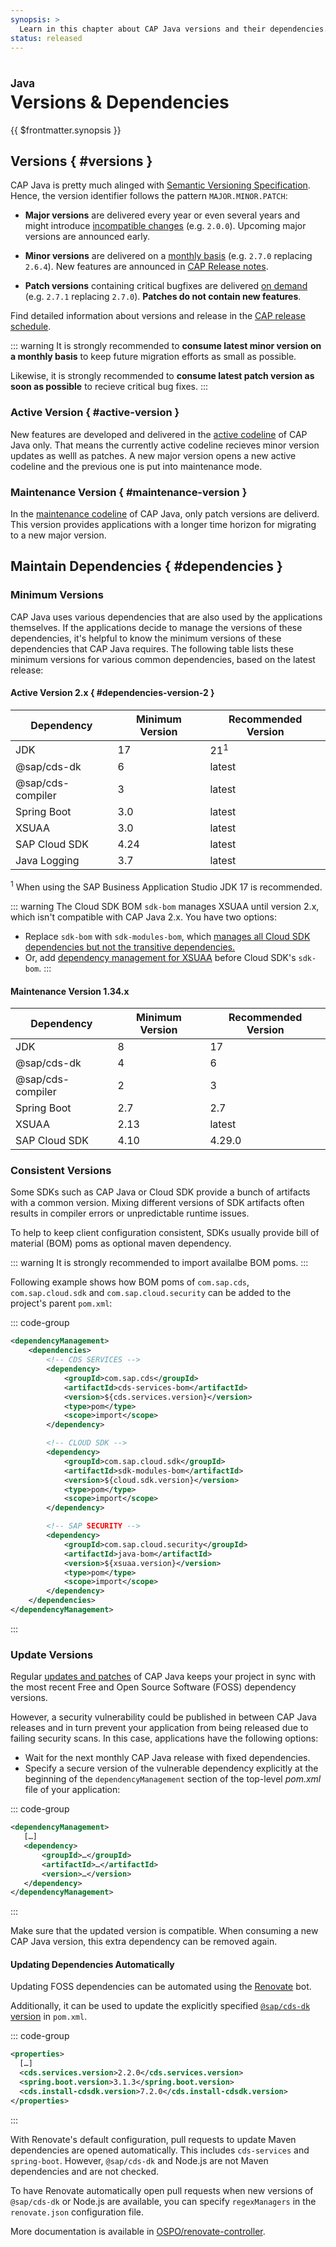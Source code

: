 ```yaml
---
synopsis: >
  Learn in this chapter about CAP Java versions and their dependencies.
status: released
---
```


# Versions & Dependencies
<style scoped>
  h1:before {
    content: "Java"; display: block; font-size: 60%; margin: 0 0 .2em;
  }
</style>

{{ $frontmatter.synopsis }}


<!-- #### Content -->
<!--- % include _chapters toc="2,3" %} -->

<!-- ## [CDS Properties](properties/) {.toc-redirect} -->

<!-- [Learn more about CDS properties to configure the CAP Java SDK.](properties){.learn-more} -->

## Versions { #versions }

CAP Java is pretty much alinged with [Semantic Versioning Specification](https://semver.org).
Hence, the version identifier follows the pattern `MAJOR.MINOR.PATCH`:

- **Major versions** are delivered every year or even several years and might introduce [incompatible changes](../releases/schedule#cap-java) (e.g. `2.0.0`).
Upcoming major versions are announced early.

- **Minor versions** are delivered on a [monthly basis](../releases/schedule#minor) (e.g. `2.7.0` replacing `2.6.4`). 
New features are announced in [CAP Release notes](https://pages.github.tools.sap/cap/docs/releases/).

- **Patch versions** containing critical bugfixes are delivered [on demand](../releases/schedule#patch) (e.g. `2.7.1` replacing `2.7.0`). **Patches do not contain new features**.

Find detailed information about versions and release in the [CAP release schedule](../releases/schedule#cap-java).

::: warning
It is strongly recommended to **consume latest minor version on a monthly basis** to keep future migration efforts as small as possible.

Likewise, it is strongly recommended to **consume latest patch version as soon as possible** to recieve critical bug fixes.
:::

### Active Version { #active-version }

New features are developed and delivered in the [active codeline](../releases/schedule#active) of CAP Java only.
That means the currently active codeline recieves minor version updates as welll as patches.
A new major version opens a new active codeline and the previous one is put into maintenance mode.

### Maintenance Version { #maintenance-version }

In the [maintenance codeline](../releases/schedule#maintenance-status) of CAP Java, only patch versions are deliverd.
This version provides applications with a longer time horizon for migrating to a new major version.


<div id="milestones" />


## Maintain Dependencies { #dependencies }

### Minimum Versions

CAP Java uses various dependencies that are also used by the applications themselves. 
If the applications decide to manage the versions of these dependencies, it's helpful to know the minimum versions of these dependencies that CAP Java requires. 
The following table lists these minimum versions for various common dependencies, based on the latest release:

#### Active Version 2.x { #dependencies-version-2 }

| Dependency | Minimum Version | Recommended Version |
| --- | --- | --- |
| JDK | 17 | 21<sup>1</sup> |
| @sap/cds-dk | 6 | latest |
| @sap/cds-compiler | 3 | latest |
| Spring Boot | 3.0 | latest |
| XSUAA | 3.0 | latest |
| SAP Cloud SDK | 4.24 | latest |
| Java Logging | 3.7 | latest |

<sup>1</sup> When using the SAP Business Application Studio JDK 17 is recommended.

::: warning
The Cloud SDK BOM `sdk-bom` manages XSUAA until version 2.x, which isn't compatible with CAP Java 2.x.
You have two options:
* Replace `sdk-bom` with `sdk-modules-bom`, which [manages all Cloud SDK dependencies but not the transitive dependencies.](https://sap.github.io/cloud-sdk/docs/java/guides/manage-dependencies#the-sap-cloud-sdk-bill-of-material)
* Or, add [dependency management for XSUAA](https://github.com/SAP/cloud-security-services-integration-library#installation) before Cloud SDK's `sdk-bom`.
:::

#### Maintenance Version 1.34.x

| Dependency | Minimum Version | Recommended Version |
| --- | --- | --- |
| JDK | 8 | 17 |
| @sap/cds-dk | 4 | 6 |
| @sap/cds-compiler | 2 | 3 |
| Spring Boot | 2.7 | 2.7 |
| XSUAA | 2.13 | latest |
| SAP Cloud SDK | 4.10 | 4.29.0 |

### Consistent Versions

Some SDKs such as CAP Java or Cloud SDK provide a bunch of artifacts with a common version.
Mixing different versions of SDK artifacts often results in compiler errors or unpredictable runtime issues.

To help to keep client configuration consistent, SDKs usually provide bill of material (BOM) poms as optional maven dependency.

::: warning
It is strongly recommended to import availalbe BOM poms.
:::

Following example shows how BOM poms of `com.sap.cds`, `com.sap.cloud.sdk` and `com.sap.cloud.security` can be added to the project's parent `pom.xml`:

::: code-group
```xml [pom.xml]
<dependencyManagement>
	<dependencies>
		<!-- CDS SERVICES -->
		<dependency>
			<groupId>com.sap.cds</groupId>
			<artifactId>cds-services-bom</artifactId>
			<version>${cds.services.version}</version>
			<type>pom</type>
			<scope>import</scope>
		</dependency>

		<!-- CLOUD SDK -->
		<dependency>
			<groupId>com.sap.cloud.sdk</groupId>
			<artifactId>sdk-modules-bom</artifactId>
			<version>${cloud.sdk.version}</version>
			<type>pom</type>
			<scope>import</scope>
		</dependency>

		<!-- SAP SECURITY -->
		<dependency>
			<groupId>com.sap.cloud.security</groupId>
			<artifactId>java-bom</artifactId>
			<version>${xsuaa.version}</version>
			<type>pom</type>
			<scope>import</scope>
		</dependency>
	</dependencies>
</dependencyManagement>
```
:::

	
### Update Versions

Regular [updates and patches](#versions) of CAP Java keeps your project in sync with the most recent Free and Open Source Software (FOSS) dependency versions.

However, a security vulnerability could be published in between CAP Java releases and in turn prevent your application from being released due to failing security scans. 
In this case, applications have the following options:

- Wait for the next monthly CAP Java release with fixed dependencies.
- Specify a secure version of the vulnerable dependency explicitly at the beginning of the `dependencyManagement` section of the top-level *pom.xml* file of your application:

::: code-group
```xml [pom.xml]
<dependencyManagement>
   […]
   <dependency>
       <groupId>…</groupId>
       <artifactId>…</artifactId>
       <version>…</version>
   </dependency>
</dependencyManagement>
```
:::

Make sure that the updated version is compatible. When consuming a new CAP Java version, this extra dependency can be removed again.


#### Updating Dependencies Automatically

Updating FOSS dependencies can be automated using the [Renovate](https://github.tools.sap/OSPO/renovate-controller) bot.

Additionally, it can be used to update the explicitly specified [`@sap/cds-dk` version](#using-a-specific-cds-dk-version) in `pom.xml`.

::: code-group
```xml [pom.xml]
<properties>
  […]
  <cds.services.version>2.2.0</cds.services.version>
  <spring.boot.version>3.1.3</spring.boot.version>
  <cds.install-cdsdk.version>7.2.0</cds.install-cdsdk.version>
</properties>
```
:::

With Renovate's default configuration, pull requests to update Maven dependencies are opened automatically.
This includes `cds-services` and `spring-boot`. However, `@sap/cds-dk` and Node.js are not Maven dependencies and are not checked.

To have Renovate automatically open pull requests when new versions of `@sap/cds-dk` or Node.js are available, you can specify `regexManagers` in the `renovate.json` configuration file.

<div id="renovate-bot-config" />

More documentation is available in [OSPO/renovate-controller](https://github.tools.sap/OSPO/renovate-controller).

